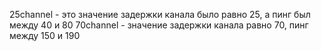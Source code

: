 25channel - это значение задержки канала было равно 25, а пинг был между 40 и 80
70channel - значение задержки канала равно 70, пинг между 150 и 190
